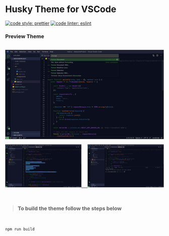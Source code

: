 # Husky Theme for VSCode

[![code style: prettier](https://img.shields.io/badge/code_style-prettier-ff69b4.svg?style=flat-square)](https://github.com/prettier/prettier)
[![code linter: eslint](https://img.shields.io/badge/code%20linter-eslint-orange.svg?style=flat-square)](https://github.com/eslint/eslint)

### Preview Theme
&nbsp;
[![Preview](assets/preview-1.jpeg)](https://marketplace.visualstudio.com/items?itemName=luas10c.vscode-husky-theme)

[<img src="assets/preview-2.jpeg" width="48%">&nbsp;&nbsp;&nbsp;&nbsp;&nbsp;<img src="assets/preview-3.jpeg" width="48%">](https://marketplace.visualstudio.com/items?itemName=luas10c.vscode-husky-theme)

&nbsp;
> ### To build the theme follow the steps below

&nbsp;
```zsh
npm run build
```